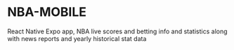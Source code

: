 # NBA-MOBILE
React Native Expo app, NBA live scores and betting info and statistics along with news reports and yearly historical stat data
